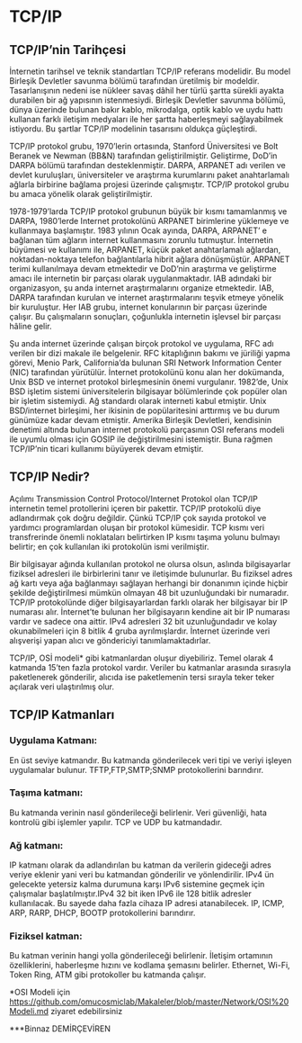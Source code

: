 # TCP/IP

## TCP/IP’nin Tarihçesi
 
İnternetin tarihsel ve teknik standartları TCP/IP referans modelidir. Bu model Birleşik Devletler savunma bölümü tarafından üretilmiş bir modeldir. Tasarlanışının nedeni ise nükleer savaş dâhil her türlü şartta sürekli ayakta durabilen bir ağ yapısının istenmesiydi. Birleşik Devletler savunma bölümü, dünya üzerinde bulunan bakır kablo, mikrodalga, optik kablo ve uydu hattı kullanan farklı iletişim medyaları ile her şartta haberleşmeyi sağlayabilmek istiyordu. Bu şartlar TCP/IP modelinin tasarısını oldukça güçleştirdi.
 
TCP/IP protokol grubu, 1970’lerin ortasında, Stanford Üniversitesi ve Bolt Beranek ve Newman (BB&N) tarafından geliştirilmiştir. Geliştirme, DoD’in DARPA bölümü tarafından desteklenmiştir. DARPA, ARPANET adı verilen ve devlet kuruluşları, üniversiteler ve araştırma kurumlarını paket anahtarlamalı ağlarla birbirine bağlama projesi üzerinde çalışmıştır. TCP/IP protokol grubu bu amaca yönelik olarak geliştirilmiştir.
 
1978-1979’larda TCP/IP protokol grubunun büyük bir kısmı tamamlanmış ve DARPA, 1980’lerde Internet protokolünü ARPANET birimlerine yüklemeye ve kullanmaya başlamıştır. 1983 yılının Ocak ayında, DARPA, ARPANET’ e bağlanan tüm ağların internet kullanmasını zorunlu tutmuştur. İnternetin büyümesi ve kullanımı ile, ARPANET, küçük paket anahtarlamalı ağlardan, noktadan-noktaya telefon bağlantılarla hibrit ağlara dönüşmüştür. ARPANET terimi kullanılmaya devam etmektedir ve DoD’nin araştırma ve geliştirme amacı ile internetin bir parçası olarak uygulanmaktadır. IAB adındaki bir organizasyon, şu anda internet araştırmalarını organize etmektedir. IAB, DARPA tarafından kurulan ve internet araştırmalarını teşvik etmeye yönelik bir kuruluştur. Her IAB grubu, internet konularının bir parçası üzerinde çalışır. Bu çalışmaların sonuçları, çoğunlukla internetin işlevsel bir parçası hâline gelir.
 
Şu anda internet üzerinde çalışan birçok protokol ve uygulama, RFC adı verilen bir dizi makale ile belgelenir. RFC kitaplığının bakımı ve jüriliği yapma görevi, Menio Park, California’da bulunan SRI Network Information Center (NIC) tarafından yürütülür. İnternet protokolünü konu alan her dokümanda, Unix BSD ve internet protokol birleşmesinin önemi vurgulanır. 1982’de, Unix BSD işletim sistemi üniversitelerin bilgisayar bölümlerinde çok popüler olan bir işletim sistemiydi. Ağ standardı olarak interneti kabul etmiştir. Unix BSD/internet birleşimi, her ikisinin de popülaritesini arttırmış ve bu durum günümüze kadar devam etmiştir. Amerika Birleşik Devletleri, kendisinin denetimi altında bulunan internet protokolü parçasının OSI referans modeli ile uyumlu olması için GOSIP  ile değiştirilmesini istemiştir. Buna rağmen TCP/IP’nin ticari kullanımı büyüyerek devam etmiştir.

## TCP/IP Nedir?
Açılımı Transmission Control Protocol/Internet Protokol olan TCP/IP internetin temel protollerini içeren bir pakettir. TCP/IP protokolü diye adlandırmak çok doğru değildir. Çünkü TCP/IP çok sayıda protokol ve yardımcı programlardan oluşan bir protokol kümesidir. TCP kısmı veri transfrerinde önemli noklataları belirtirken IP kısmı taşıma yolunu bulmayı belirtir; en çok kullanılan iki protokolün ismi verilmiştir.

Bir bilgisayar ağında kullanılan protokol ne olursa olsun, aslında bilgisayarlar fiziksel adresleri ile birbirlerini tanır ve iletişimde bulunurlar. Bu fiziksel adres ağ kartı veya ağa bağlanmayı sağlayan herhangi bir donanımın içinde hiçbir şekilde değiştirilmesi mümkün olmayan 48 bit uzunluğundaki bir numaradır. TCP/IP protokolünde diğer bilgisayarlardan farklı olarak her bilgisayar bir IP numarası alır. İnternet’te bulunan her bilgisayarın kendine ait bir IP numarası vardır ve sadece ona aittir. IPv4 adresleri 32 bit uzunluğundadır ve kolay okunabilmeleri için 8 bitlik 4 gruba ayrılmışlardır. İnternet üzerinde veri alışverişi yapan alıcı ve göndericiyi tanımlamaktadırlar.

TCP/IP, OSİ modeli* gibi katmanlardan oluşur diyebiliriz. Temel olarak 4 katmanda 15’ten fazla protokol vardır. Veriler bu katmanlar arasında sırasıyla paketlenerek gönderilir, alıcıda ise paketlemenin tersi sırayla teker teker açılarak veri ulaştırılmış olur.

## TCP/IP Katmanları

### Uygulama Katmanı:
En üst seviye katmandır. Bu katmanda gönderilecek veri tipi ve veriyi işleyen uygulamalar bulunur. TFTP,FTP,SMTP;SNMP protokollerini barındırır.

### Taşıma katmanı:
Bu katmanda verinin nasıl gönderileceği belirlenir. Veri güvenliği, hata kontrolü gibi işlemler yapılır. TCP ve UDP bu katmandadır.

### Ağ katmanı: 
IP katmanı olarak da adlandırılan bu katman da verilerin gideceği adres veriye eklenir yani veri bu katmandan gönderilir ve yönlendirilir. IPv4 ün gelecekte yetersiz kalma durumuna karşı IPv6 sistemine geçmek için çalışmalar başlatılmıştır.IPv4 32 bit iken IPv6 ile 128 bitlik adresler kullanılacak. Bu sayede daha fazla cihaza IP adresi atanabilecek. IP, ICMP, ARP, RARP, DHCP, BOOTP protokollerini barındırır.

### Fiziksel katman:
Bu katman verinin hangi yolla gönderileceği belirlenir. İletişim ortamının özelliklerini, haberleşme hızını ve kodlama şemasını belirler. Ethernet, Wi-Fi, Token Ring, ATM gibi protokoller bu katmanda çalışır.


*OSI Modeli için https://github.com/omucosmiclab/Makaleler/blob/master/Network/OSI%20Modeli.md ziyaret edebilirsiniz


***Binnaz DEMİRÇEVİREN




